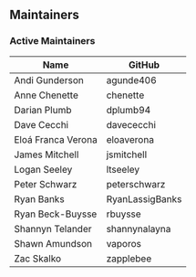 ## Maintainers

### Active Maintainers
| Name | GitHub |
| --- | --- |
| Andi Gunderson | agunde406 |
| Anne Chenette | chenette |
| Darian Plumb | dplumb94 |
| Dave Cecchi | davececchi |
| Eloá Franca Verona | eloaverona |
| James Mitchell | jsmitchell |
| Logan Seeley | ltseeley |
| Peter Schwarz | peterschwarz |
| Ryan Banks | RyanLassigBanks |
| Ryan Beck-Buysse | rbuysse |
| Shannyn Telander | shannynalayna |
| Shawn Amundson | vaporos |
| Zac Skalko | zapplebee |

